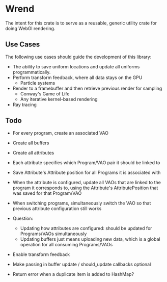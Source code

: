 # Wrend

The intent for this crate is to serve as a reusable, generic utility crate for doing WebGl rendering.

## Use Cases

The following use cases should guide the development of this library:

- The ability to save uniform locations and update all uniforms programmatically.
- Perform transform feedback, where all data stays on the GPU
    - Particle systems
- Render to a framebuffer and then retrieve previous render for sampling
    - Conway's Game of Life
    - Any iterative kernel-based rendering
- Ray tracing

## Todo

- For every program, create an associated VAO
- Create all buffers
- Create all attributes
- Each attribute specifies which Program/VAO pair it should be linked to
- Save Attribute's Attribute position for all Programs it is associated with
- When the attribute is configured, update all VAOs that are linked to the program it corresponds to, 
    using the Attribute's AttributePosition that was saved for that Program/VAO
- When switching programs, simultaneously switch the VAO so that previous attribute configuration still works

- Question: 
    - Updating how attributes are configured: should be updated for Programs/VAOs simultaneously
    - Updating buffers just means uploading new data, which is a global operation for all consuming Programs/VAOs

- Enable transform feedback
            
- Make passing in buffer update / should_update callbacks optional

- Return error when a duplicate item is added to HashMap?